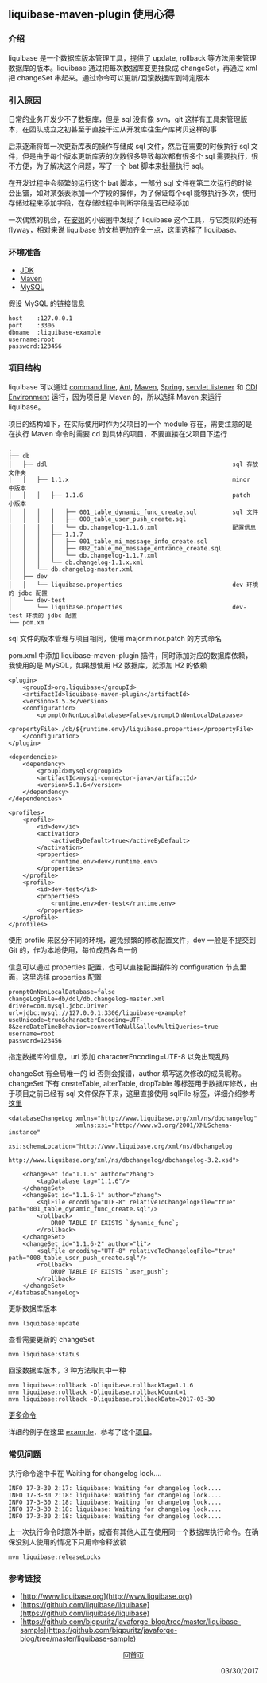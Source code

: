 ## liquibase-maven-plugin 使用心得

### 介绍
liquibase 是一个数据库版本管理工具，提供了 update, rollback 等方法用来管理数据库的版本。liquibase 通过把每次数据库变更抽象成 changeSet，再通过 xml 把 changeSet 串起来。通过命令可以更新/回滚数据库到特定版本

### 引入原因
日常的业务开发少不了数据库，但是 sql 没有像 svn，git 这样有工具来管理版本，在团队成立之初甚至于直接干过从开发库往生产库拷贝这样的事  
 
后来逐渐将每一次更新库表的操作存储成 sql 文件，然后在需要的时候执行 sql 文件，但是由于每个版本更新库表的次数很多导致每次都有很多个 sql 需要执行，很不方便，为了解决这个问题，写了一个 bat 脚本来批量执行 sql。  
 
在开发过程中会频繁的运行这个 bat 脚本，一部分 sql 文件在第二次运行的时候会出错，如对某张表添加一个字段的操作，为了保证每个sql 能够执行多次，使用存储过程来添加字段，在存储过程中判断字段是否已经添加  
 
一次偶然的机会，在[安姐](http://mp.weixin.qq.com/s/1EPlPJwEscpP2Llm27WVmg)的小密圈中发现了 liquibase 这个工具，与它类似的还有 flyway，相对来说 liquibase 的文档更加齐全一点，这里选择了 liquibase。

### 环境准备
- [JDK](http://www.oracle.com/technetwork/java/javase/downloads/jdk8-downloads-2133151.html)
- [Maven](http://maven.apache.org)
- [MySQL](https://www.mysql.com)
    
假设 MySQL 的链接信息
```
host    :127.0.0.1
port    :3306
dbname  :liquibase-example
username:root
password:123456
```

### 项目结构

liquibase 可以通过 [command line](http://www.liquibase.org/documentation/command_line.html), [Ant](http://www.liquibase.org/documentation/ant/index.html), [Maven](http://www.liquibase.org/documentation/maven/index.html), [Spring](http://www.liquibase.org/documentation/spring.html), [servlet listener](http://www.liquibase.org/documentation/servlet_listener.html) 和 [CDI Environment](http://www.liquibase.org/documentation/cdi.html) 运行，因为项目是 Maven 的，所以选择 Maven 来运行 liquibase。

项目的结构如下，在实际使用时作为父项目的一个 module 存在，需要注意的是在执行 Maven 命令时需要 cd 到具体的项目，不要直接在父项目下运行

```
.
├── db
│   ├── ddl                                                    sql 存放文件夹
│   │   ├── 1.1.x                                              minor 中版本
│   │   │   ├── 1.1.6                                          patch 小版本
│   │   │   │   ├── 001_table_dynamic_func_create.sql          sql 文件
│   │   │   │   ├── 008_table_user_push_create.sql
│   │   │   │   └── db.changelog-1.1.6.xml                     配置信息
│   │   │   ├── 1.1.7
│   │   │   │   ├── 001_table_mi_message_info_create.sql
│   │   │   │   ├── 002_table_me_message_entrance_create.sql
│   │   │   │   └── db.changelog-1.1.7.xml
│   │   │   └── db.changelog-1.1.x.xml
│   │   └── db.changelog-master.xml
│   ├── dev
│   │   └── liquibase.properties                               dev 环境的 jdbc 配置
│   └── dev-test
│       └── liquibase.properties                               dev-test 环境的 jdbc 配置
└── pom.xm
```
sql 文件的版本管理与项目相同，使用 major.minor.patch 的方式命名

pom.xml 中添加 liquibase-maven-plugin 插件，同时添加对应的数据库依赖，我使用的是 MySQL，如果想使用 H2 数据库，就添加 H2 的依赖

```
<plugin>
    <groupId>org.liquibase</groupId>
    <artifactId>liquibase-maven-plugin</artifactId>
    <version>3.5.3</version>
    <configuration>
        <promptOnNonLocalDatabase>false</promptOnNonLocalDatabase>
        <propertyFile>./db/${runtime.env}/liquibase.properties</propertyFile>
    </configuration>
</plugin>
```
```
<dependencies>
    <dependency>
        <groupId>mysql</groupId>
        <artifactId>mysql-connector-java</artifactId>
        <version>5.1.6</version>
    </dependency>
</dependencies>
```
```
<profiles>
    <profile>
        <id>dev</id>
        <activation>
            <activeByDefault>true</activeByDefault>
        </activation>
        <properties>
            <runtime.env>dev</runtime.env>
        </properties>
    </profile>
    <profile>
        <id>dev-test</id>
        <properties>
            <runtime.env>dev-test</runtime.env>
        </properties>
    </profile>
</profiles>
```
使用 profile 来区分不同的环境，避免频繁的修改配置文件，dev 一般是不提交到 Git 的，作为本地使用，每位成员各自一份

信息可以通过 properties 配置，也可以直接配置插件的 configuration 节点里面，这里选择 properties 配置

```
promptOnNonLocalDatabase=false
changeLogFile=db/ddl/db.changelog-master.xml
driver=com.mysql.jdbc.Driver
url=jdbc:mysql://127.0.0.1:3306/liquibase-example?useUnicode=true&characterEncoding=UTF-8&zeroDateTimeBehavior=convertToNull&allowMultiQueries=true
username=root
password=123456
```
指定数据库的信息，url 添加 characterEncoding=UTF-8 以免出现乱码

changeSet 有全局唯一的 id 否则会报错，author 填写这次修改的成员昵称。
changeSet 下有 createTable, alterTable, dropTable 等标签用于数据库修改，由于项目之前已经有 sql 文件保存下来，这里直接使用 sqlFile 标签，详细介绍参考[这里](http://www.liquibase.org/documentation/changes/sql_file.html)

```
<databaseChangeLog xmlns="http://www.liquibase.org/xml/ns/dbchangelog"
                   xmlns:xsi="http://www.w3.org/2001/XMLSchema-instance"
                   xsi:schemaLocation="http://www.liquibase.org/xml/ns/dbchangelog
                   http://www.liquibase.org/xml/ns/dbchangelog/dbchangelog-3.2.xsd">

    <changeSet id="1.1.6" author="zhang">
        <tagDatabase tag="1.1.6"/>
    </changeSet>
    <changeSet id="1.1.6-1" author="zhang">
        <sqlFile encoding="UTF-8" relativeToChangelogFile="true" path="001_table_dynamic_func_create.sql"/>
        <rollback>
            DROP TABLE IF EXISTS `dynamic_func`;
        </rollback>
    </changeSet>
    <changeSet id="1.1.6-2" author="li">
        <sqlFile encoding="UTF-8" relativeToChangelogFile="true" path="008_table_user_push_create.sql"/>
        <rollback>
            DROP TABLE IF EXISTS `user_push`;
        </rollback>
    </changeSet>
</databaseChangeLog>
```

更新数据库版本

    mvn liquibase:update

查看需要更新的 changeSet

    mvn liquibase:status
    
回滚数据库版本，3 种方法取其中一种
    
    mvn liquibase:rollback -Dliquibase.rollbackTag=1.1.6
    mvn liquibase:rollback -Dliquibase.rollbackCount=1
    mvn liquibase:rollback -Dliquibase.rollbackDate=2017-03-30
    
[更多命令](http://www.liquibase.org/documentation/maven/index.html)

详细的例子在这里 [example](https://github.com/sbwkl/todo-example/tree/master/liquibase-example)，参考了这个[项目](https://github.com/bigpuritz/javaforge-blog/tree/master/liquibase-sample)。

### 常见问题

执行命令途中卡在 Waiting for changelog lock....
```
INFO 17-3-30 2:17: liquibase: Waiting for changelog lock....
INFO 17-3-30 2:18: liquibase: Waiting for changelog lock....
INFO 17-3-30 2:18: liquibase: Waiting for changelog lock....
INFO 17-3-30 2:18: liquibase: Waiting for changelog lock....
INFO 17-3-30 2:18: liquibase: Waiting for changelog lock....
```
上一次执行命令时意外中断，或者有其他人正在使用同一个数据库执行命令。在确保没别人使用的情况下只用命令释放锁
    
    mvn liquibase:releaseLocks

    
### 参考链接

- [http://www.liquibase.org](http://www.liquibase.org)
- [https://github.com/liquibase/liquibase](https://github.com/liquibase/liquibase)
- [https://github.com/bigpuritz/javaforge-blog/tree/master/liquibase-sample](https://github.com/bigpuritz/javaforge-blog/tree/master/liquibase-sample)

<p style="text-align: center"><a href="/">回首页</a></p>
 
<p align="right">03/30/2017</p>
